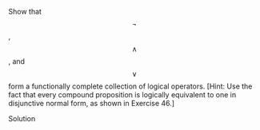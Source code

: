 Show that $$\neg$$, $$\wedge$$, and $$\vee$$ form a functionally complete collection of logical operators. [Hint: Use the fact that every compound proposition is logically equivalent to one in disjunctive normal form, as shown in Exercise 46.]

Solution
